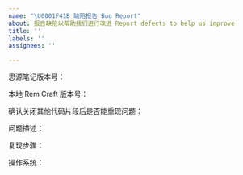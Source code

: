 ```yaml
---
name: "\U0001F41B 缺陷报告 Bug Report"
about: 报告缺陷以帮助我们进行改进 Report defects to help us improve
title: ''
labels: ''
assignees: ''

---
```


思源笔记版本号：

本地 Rem Craft 版本号：

确认关闭其他代码片段后是否能重现问题：

问题描述：

复现步骤：

操作系统：
